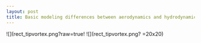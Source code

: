 ```yaml
---
layout: post
title: Basic modeling differences between aerodynamics and hydrodynamics
---
```



![](rect_tipvortex.png?raw=true!
![](rect_tipvortex.png? =20x20)
